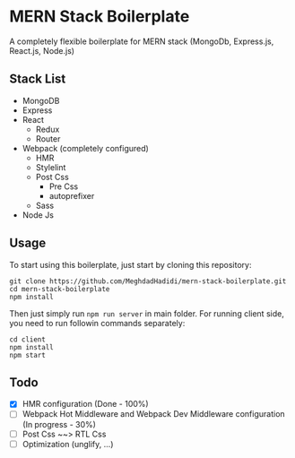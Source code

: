 # MERN Stack Boilerplate

A completely flexible boilerplate for MERN stack (MongoDb, Express.js, React.js, Node.js)

## Stack List

-   MongoDB
-   Express
-   React
    -   Redux
    -   Router
-   Webpack (completely configured)
    -   HMR
    -   Stylelint
    -   Post Css
        -   Pre Css
        -   autoprefixer
    -   Sass
-   Node Js

## Usage

To start using this boilerplate, just start by cloning this repository:

```
git clone https://github.com/MeghdadHadidi/mern-stack-boilerplate.git
cd mern-stack-boilerplate
npm install
```

Then just simply run `npm run server` in main folder.
For running client side, you need to run followin commands separately:

```
cd client
npm install
npm start
```

## Todo

-   [x] HMR configuration (Done - 100%)
-   [ ] Webpack Hot Middleware and Webpack Dev Middleware configuration (In progress - 30%)
-   [ ] Post Css ~~> RTL Css
-   [ ] Optimization (unglify, ...)
